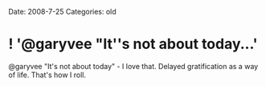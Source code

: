 Date: 2008-7-25
Categories: old

# ! '@garyvee "It''s not about today...'

@garyvee "It's not about today" - I love that. Delayed gratification as a way of life. That's how I roll.
